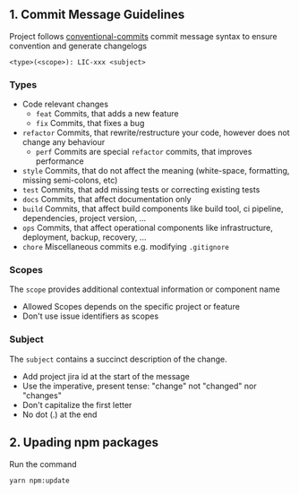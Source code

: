 ## 1. Commit Message Guidelines

Project follows [conventional-commits](https://www.conventionalcommits.org/) commit message syntax to ensure convention and generate changelogs

`<type>(<scope>): LIC-xxx <subject>`

### Types

- Code relevant changes
  - `feat` Commits, that adds a new feature
  - `fix` Commits, that fixes a bug
- `refactor` Commits, that rewrite/restructure your code, however does not change any behaviour
  - `perf` Commits are special `refactor` commits, that improves performance
- `style` Commits, that do not affect the meaning (white-space, formatting, missing semi-colons, etc)
- `test` Commits, that add missing tests or correcting existing tests
- `docs` Commits, that affect documentation only
- `build` Commits, that affect build components like build tool, ci pipeline, dependencies, project version, ...
- `ops` Commits, that affect operational components like infrastructure, deployment, backup, recovery, ...
- `chore` Miscellaneous commits e.g. modifying `.gitignore`

### Scopes

The `scope` provides additional contextual information or component name

- Allowed Scopes depends on the specific project or feature
- Don't use issue identifiers as scopes

### Subject

The `subject` contains a succinct description of the change.

- Add project jira id at the start of the message
- Use the imperative, present tense: "change" not "changed" nor "changes"
- Don't capitalize the first letter
- No dot (.) at the end

## 2. Upading npm packages

Run the command

`yarn npm:update`
